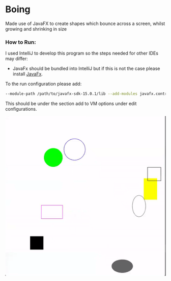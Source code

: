 # Boing
Made use of JavaFX to create shapes which bounce across a screen, whilst growing and shrinking in size 


### How to Run:

I used IntelliJ to develop this program so the steps needed for other IDEs may differ:

- JavaFx should be bundled into IntelliJ but if this is not the case please install [JavaFx](https://openjfx.io/openjfx-docs/).

To the run configuration please add:

```bash
--module-path /path/to/javafx-sdk-15.0.1/lib --add-modules javafx.controls,javafx.fxml
```
This should be under the section add to VM options under edit configurations.

![](https://github.com/jumairamiller/Boing/blob/master/visuals/boing.gif)
